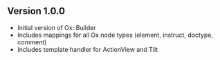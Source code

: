 ## Version 1.0.0
* Initial version of Ox::Builder
* Includes mappings for all Ox node types (element, instruct, doctype, comment)
* Includes template handler for ActionView and Tilt
